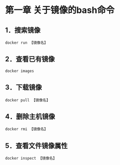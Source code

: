 第一章 关于镜像的bash命令  
====  
 1．搜索镜像   
-------  
`docker run 【镜像名】`  

 2．查看已有镜像   
-------  
`docker images`  

 3．下载镜像   
-------  
`docker pull 【镜像名】`  

 4．删除主机镜像   
-------  
`docker rmi 【镜像名】`  

 5．查看文件镜像属性   
-------  
`docker inspect 【镜像名】`  
